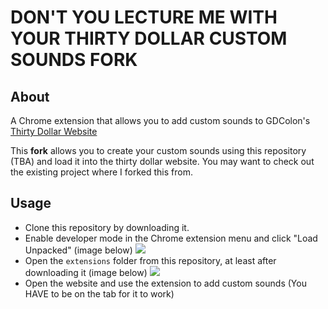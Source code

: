 

# DON'T YOU LECTURE ME WITH YOUR THIRTY DOLLAR CUSTOM SOUNDS FORK
## About
A Chrome extension that allows you to add custom sounds to GDColon's [Thirty Dollar Website](https://thirtydollar.website/)

This **fork** allows you to create your custom sounds using this repository (TBA) and load it into the thirty dollar website. You may want to check out the existing project where I forked this from.

## Usage
 - Clone this repository by downloading it. 
 - Enable developer mode in the Chrome extension menu and click "Load Unpacked" (image below)
![](https://i.imgur.com/PDRahkf.png)
 - Open the `extensions` folder from this repository, at least after downloading it (image below)
 ![](https://i.imgur.com/QqzqbgQ.png)
 - Open the website and use the extension to add custom sounds (You HAVE to be on the tab for it to work)

